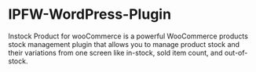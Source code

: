 # IPFW-WordPress-Plugin
Instock Product for wooCommerce is a powerful WooCommerce products stock management plugin that allows you to manage product stock and their variations from one screen like in-stock, sold item count, and out-of-stock.
